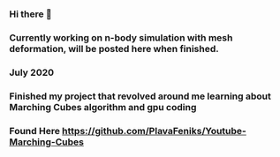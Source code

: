 ### Hi there 👋
###
### Currently working on n-body simulation with mesh deformation, will be posted here when finished.
###
### July 2020
### Finished my project that revolved around me learning about Marching Cubes algorithm and gpu coding
### Found Here https://github.com/PlavaFeniks/Youtube-Marching-Cubes

<!--
**PlavaFeniks/PlavaFeniks** is a ✨ _special_ ✨ repository because its `README.md` (this file) appears on your GitHub profile.

Here are some ideas to get you started:

- 🔭 I’m currently working on ...
- 🌱 I’m currently learning ...
- 👯 I’m looking to collaborate on ...
- 🤔 I’m looking for help with ...
- 💬 Ask me about ...
- 📫 How to reach me: ...
- ⚡ Fun fact: ...
-->
